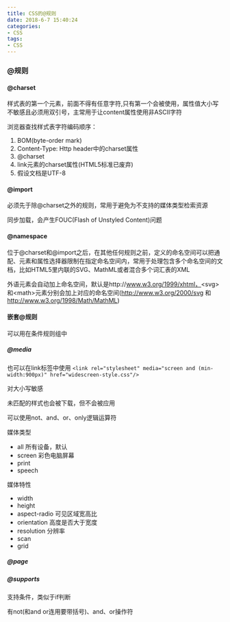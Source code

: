 ```yaml
---
title: CSS的@规则
date: 2018-6-7 15:40:24
categories:
- CSS
tags:
- CSS
---
```


### @规则

#### @charset

样式表的第一个元素，前面不得有任意字符,只有第一个会被使用，属性值大小写不敏感且必须用双引号，主常用于让content属性使用非ASCII字符

浏览器查找样式表字符编码顺序：
1. BOM(byte-order mark)
2. Content-Type: Http header中的charset属性
3. @charset
4. link元素的charset属性(HTML5标准已废弃)
5. 假设文档是UTF-8

<!-- more -->

#### @import

必须先于除@charset之外的规则，常用于避免为不支持的媒体类型检索资源

同步加载，会产生FOUC(Flash of Unstyled Content)问题

#### @namespace

位于@charset和@import之后，在其他任何规则之前，定义的命名空间可以把通配、元素和属性选择器限制在指定命名空间内，常用于处理包含多个命名空间的文档，比如HTML5里内联的SVG、MathML或者混合多个词汇表的XML

外语元素会自动加上命名空间，默认是http://www.w3.org/1999/xhtml，<svg\>和<math\>元素分别会加上对应的命名空间(http://www.w3.org/2000/svg 和 http://www.w3.org/1998/Math/MathML)

#### 嵌套@规则

可以用在条件规则组中

##### @media

也可以在link标签中使用
`<link rel="stylesheet" media="screen and (min-width:900px)" href="widescreen-style.css"/>`

对大小写敏感

未匹配的样式也会被下载，但不会被应用

可以使用not、and、or、only逻辑运算符

媒体类型
* all 所有设备，默认
* screen 彩色电脑屏幕
* print
* speech

媒体特性
* width
* height
* aspect-radio 可见区域宽高比
* orientation 高度是否大于宽度
* resolution 分辨率
* scan
* grid

##### @page



##### @supports

支持条件，类似于if判断

有not(和and or连用要带括号)、and、or操作符
